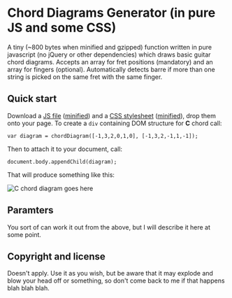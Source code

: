 # Chord Diagrams Generator (in pure JS and some CSS)

A tiny (~800 bytes when minified and gzipped) function written in pure javascript (no jQuery or other dependencies) which draws basic guitar chord diagrams. Accepts an array for fret positions (mandatory) and an array for fingers (optional). Automatically detects barre if more than one string is picked on the same fret with the same finger.

## Quick start

Download a [JS file](https://github.com/shkuznetsov/chord-diagram/blob/master/js/chord-diagram.js) ([minified](https://raw.github.com/shkuznetsov/chord-diagram/master/js/chord-diagram.min.js)) and a [CSS stylesheet](https://github.com/shkuznetsov/chord-diagram/blob/master/css/chord-diagram.css) ([minified](https://raw.github.com/shkuznetsov/chord-diagram/master/css/chord-diagram.min.css)), drop them onto your page. To create a ```div``` containing DOM structure for **C** chord call:
```
var diagram = chordDiagram([-1,3,2,0,1,0], [-1,3,2,-1,1,-1]);
```
Then to attach it to your document, call:
```
document.body.appendChild(diagram);
```

That will produce something like this:

![C chord diagram goes here](https://raw.github.com/shkuznetsov/chord-diagram/master/demo/C.png)

## Paramters

You sort of can work it out from the above, but I will describe it here at some point.

## Copyright and license

Doesn't apply. Use it as you wish, but be aware that it may explode and blow your head off or something, so don't come back to me if that happens blah blah blah.
